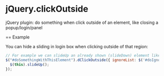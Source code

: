 jQuery.clickOutside
===================

jQuery plugin: do something when click outside of an element, like closing a popup/login/panel


== Example

You can hide a sliding in login box when clicking outside of that region:

```js
// For example we can slideUp an already shown (slideDown) element like a login or search form
$("#doSomethingWithThisElement").dClickOutside({ ignoreList: $('#doIgnoreThisElement') }, function (){
  $(this).slideUp();
});
```
